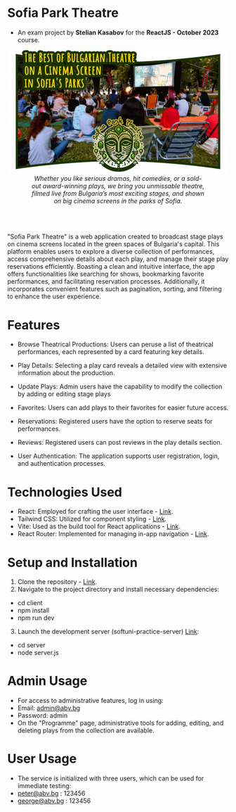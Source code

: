 # Sofia Park Theatre
* An exam project by <strong>Stelian Kasabov</strong> for the <strong>ReactJS - October 2023</strong> course.
<div style="text-align: center;"><img src="client\public\slogan.png" width="500">
    <p style="text-align: center; width: 400px; display: block; margin: auto; padding-bottom: 50px;"><em>Whether you like serious dramas, hit comedies, or a sold-out award-winning plays, we bring you unmissable theatre, filmed live from Bulgaria’s most exciting stages, and shown on big cinema screens in the parks of Sofia.</em></p>
</div>


"Sofia Park Theatre" is a web application created to broadcast stage plays on cinema screens located in the green spaces of Bulgaria's capital. This platform enables users to explore a diverse collection of performances, access comprehensive details about each play, and manage their stage play reservations efficiently. Boasting a clean and intuitive interface, the app offers functionalities like searching for shows, bookmarking favorite performances, and facilitating reservation processes. Additionally, it incorporates convenient features such as pagination, sorting, and filtering to enhance the user experience.

# Features
* Browse Theatrical Productions: Users can peruse a list of theatrical performances, each represented by a card featuring key details.


* Play Details: Selecting a play card reveals a detailed view with extensive information about the production.
* Update Plays: Admin users have the capability to modify the collection by adding or editing stage plays<!--- , either manually or through automatic fetching of details from the OMDB API using IMDb tags or titles. -->
* Favorites: Users can add plays to their favorites for easier future access.
* Reservations: Registered users have the option to reserve seats for performances.
* Reviews: Registered users can post reviews in the play details section.
* User Authentication: The application supports user registration, login, and authentication processes.

# Technologies Used
* React: Employed for crafting the user interface - [Link](https://react.dev/).
* Tailwind CSS: Utilized for component styling - [Link](https://tailwindcss.com/).
* Vite: Used as the build tool for React applications - [Link](https://vitejs.dev/).
* React Router: Implemented for managing in-app navigation - [Link](https://reactrouter.com/en/main).
<!--- * OMDB API: Integrated for retrieving details of productions using IMDb tags or titles - [Link](https://www.omdbapi.com/). -->

# Setup and Installation
1. Clone the repository - [Link](https://github.com/steliankasabov/ReactJS-Exam-Project).
2. Navigate to the project directory and install necessary dependencies:
* cd client
* npm install
* npm run dev
3. Launch the development server (softuni-practice-server) [Link](https://github.com/softuni-practice-server/softuni-practice-server):
* cd server
* node server.js

# Admin Usage
* For access to administrative features, log in using:
* Email: admin@abv.bg
* Password: admin
* On the "Programme" page, administrative tools for adding, editing, and deleting plays from the collection are available.

# User Usage
* The service is initialized with three users, which can be used for immediate testing:
* peter@abv.bg : 123456
* george@abv.bg : 123456
